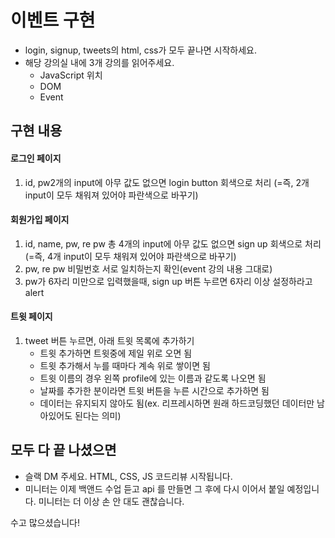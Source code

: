# 이벤트 구현
- login, signup, tweets의 html, css가 모두 끝나면 시작하세요.
- 해당 강의실 내에 3개 강의를 읽어주세요. 
  - JavaScript 위치
  - DOM
  - Event

## 구현 내용
#### 로그인 페이지
1. id, pw2개의 input에 아무 값도 없으면 login button 회색으로 처리 (=즉, 2개 input이 모두 채워져 있어야 파란색으로 바꾸기)

#### 회원가입 페이지
1. id, name, pw, re pw 총 4개의 input에 아무 값도 없으면 sign up 회색으로 처리 (=즉, 4개 input이 모두 채워져 있어야 파란색으로 바꾸기)
2. pw, re pw 비밀번호 서로 일치하는지 확인(event 강의 내용 그대로)
3. pw가 6자리 미만으로 입력했을때, sign up 버튼 누르면 6자리 이상 설정하라고 alert

#### 트윗 페이지
1. tweet 버튼 누르면, 아래 트윗 목록에 추가하기
    - 트윗 추가하면 트윗중에 제일 위로 오면 됨
    - 트윗 추가해서 누를 때마다 계속 위로 쌓이면 됨
    - 트윗 이름의 경우 왼쪽 profile에 있는 이름과 같도록 나오면 됨
    - 날짜를 추가한 분이라면 트윗 버튼을 누른 시간으로 추가하면 됨
    - 데이터는 유지되지 않아도 됨(ex. 리프레시하면 원래 하드코딩했던 데이터만 남아있어도 된다는 의미)

## 모두 다 끝 나셨으면
- 슬랙 DM 주세요. HTML, CSS, JS 코드리뷰 시작됩니다.
- 미니터는 이제 백앤드 수업 듣고 api 를 만들면 그 후에 다시 이어서 붙일 예정입니다. 미니터는 더 이상 손 안 대도 괜찮습니다.

수고 많으셨습니다!
